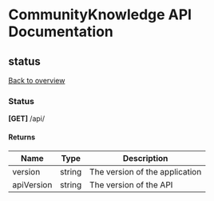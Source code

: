 # CommunityKnowledge API Documentation
## status
[Back to overview](README.md)

### Status
**[GET]** /api/

#### Returns
| Name | Type | Description |
| --- | --- | --- |
| version | string | The version of the application |
| apiVersion | string | The version of the API |
